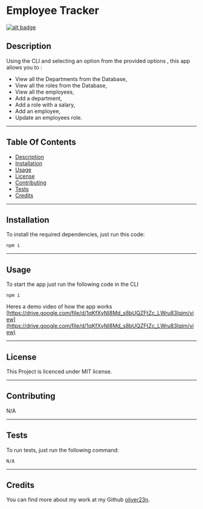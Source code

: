 # Employee Tracker

[![alt badge](https://img.shields.io/badge/licence-MIT-blue)](https://opensource.org/license/mit/)

## Description

Using the CLI and selecting an option from the provided options , this app allows you to :

* View all the Departments from the Database,
* View all the roles from the Database, 
* View all the employees, 
* Add a department,
* Add a role with a salary,
* Add an employee,
* Update an employees role.

---

## Table Of Contents
                             
- [Description](#description)
- [Installation](#installation)
- [Usage](#usage)
- [License](#license)
- [Contributing](#contributing)
- [Tests](#tests)
- [Credits](#credits)

---

## Installation

To install the required dependencies, just run this code: 

```
npm i
```

---

## Usage

To start the app just run the following code in the CLI
```
npm i
```

Heres a demo video of how the app works [https://drive.google.com/file/d/1qKfXyNI8Md_s8bUQZFtZc_LWru83Iqjm/view](https://drive.google.com/file/d/1qKfXyNI8Md_s8bUQZFtZc_LWru83Iqjm/view)

---

## License

This Project is licenced under MIT license.

---

## Contributing

N/A

---

## Tests

To run tests, just run the following command:

```
N/A
```

--- 

## Credits

You can find more about my work at my Github [oliver23n](https://github.com/oliver23n).





